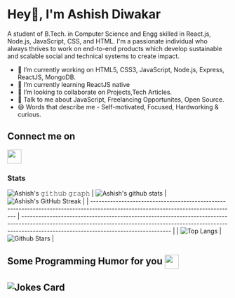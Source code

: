 # Hey👋, I'm Ashish Diwakar

<!-- Ashish-source23/Ashish-source23** is a ✨ _special_ ✨ repository because its `README.md` (this file) appears on your GitHub profile. -->


A student of B.Tech. in Computer Science and Engg skilled in React.js, Node.js, JavaScript, CSS, and HTML. I'm a passionate individual who always thrives to work on end-to-end products which develop sustainable and scalable social and technical systems to create impact.  

- 🔭 I’m currently working on HTML5, CSS3, JavaScript,  Node.js, Express, ReactJS, MongoDB.
- 🌱 I’m currently learning ReactJS native
- 👯 I’m looking to collaborate on Projects,Tech Articles.
- 💬 Talk to me about JavaScript, Freelancing Opportunites, Open Source.
- 😄 Words that describe me - Self-motivated, Focused, Hardworking & curious.

<h2>Connect me on </h2>
<a href="https://www.linkedin.com/in/ashish-diwakar/"><img align="center" width="32px" src="https://raw.githubusercontent.com/rahulbanerjee26/githubAboutMeGenerator/main/icons/linked-in-alt.svg"></a>

### Stats

![Ashish's 𝚐𝚒𝚝𝚑𝚞𝚋 𝚐𝚛𝚊𝚙𝚑](https://activity-graph.herokuapp.com/graph?username=Ashish-source23&theme=merko)
| ![Ashish's github stats](https://github-readme-stats.vercel.app/api?username=Ashish-source23&show_icons=true&theme=merko) | ![Ashish's GitHub Streak](https://github-readme-streak-stats.herokuapp.com/?user=Ashish-source23&theme=merko) |
| --------------------------------------------------------------------------------------------------------------------------------- | ----------------------------------------------------------------------------------------------------------------------------------------------------------------------------------------------------------------- |
| ![Top Langs](https://github-readme-stats.vercel.app/api/top-langs/?username=Ashish-source23&langs_count=8&theme=merko&layout=compact) | ![Github Stars](https://github-readme-stats.vercel.app/api?username=Ashish-source23&show_icons=true&locale=en&count_private=true&hide_rank=true&custom_title=My%20GitHub%20Stats&theme=merko) |

<h2> Some Programming Humor for you <img align ='center' src='https://media2.giphy.com/media/UQDSBzfyiBKvgFcSTw/giphy.gif?cid=ecf05e47p3cd513axbek3f56ti3jzizq8hincw20jauyyfyw&rid=giphy.gif' width = '32px'></h2>

## ![Jokes Card](https://readme-jokes.vercel.app/api?theme=merko)
